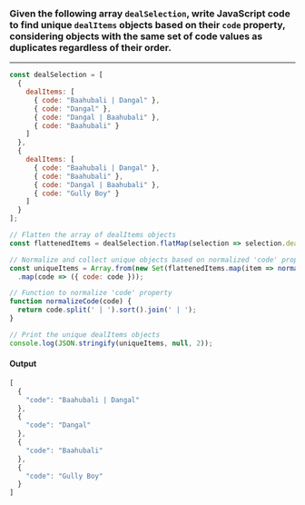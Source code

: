 
### Given the following array `dealSelection`, write JavaScript code to find unique `dealItems` objects based on their `code` property, considering objects with the same set of code values as duplicates regardless of their order.

--- 

```js
const dealSelection = [
  {
    dealItems: [
      { code: "Baahubali | Dangal" },
      { code: "Dangal" },
      { code: "Dangal | Baahubali" },
      { code: "Baahubali" }
    ]
  },
  {
    dealItems: [
      { code: "Baahubali | Dangal" },
      { code: "Baahubali" },
      { code: "Dangal | Baahubali" },
      { code: "Gully Boy" }
    ]
  }
];

// Flatten the array of dealItems objects
const flattenedItems = dealSelection.flatMap(selection => selection.dealItems);

// Normalize and collect unique objects based on normalized 'code' property
const uniqueItems = Array.from(new Set(flattenedItems.map(item => normalizeCode(item.code))))
  .map(code => ({ code: code }));

// Function to normalize 'code' property
function normalizeCode(code) {
  return code.split(' | ').sort().join(' | ');
}

// Print the unique dealItems objects
console.log(JSON.stringify(uniqueItems, null, 2));

```

#### Output
```js
[
  {
    "code": "Baahubali | Dangal"
  },
  {
    "code": "Dangal"
  },
  {
    "code": "Baahubali"
  },
  {
    "code": "Gully Boy"
  }
]
```

